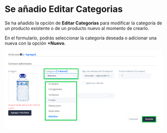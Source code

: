 # Se añadio Editar Categorias  

Se ha añadido la opción de **Editar Categorías** para modificar la categoría de un producto existente o de un producto nuevo al momento de crearlo.  

En el formulario, podrás seleccionar la categoría deseada o adicionar una nueva con la opción **+Nuevo**.  

![image](img/Restuarante_listado_2.jpg)  


